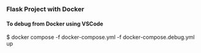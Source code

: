 ### Flask Project with Docker

#### To debug from Docker using VSCode

$ docker compose -f docker-compose.yml -f docker-compose.debug.yml up

